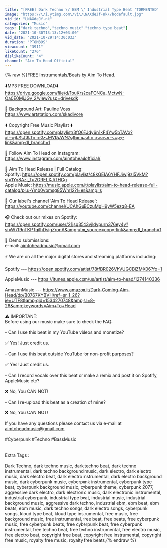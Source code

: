 ```yaml
---
title: "[FREE] Dark Techno \/ EBM \/ Industrial Type Beat 'TORMENTED' | Background Music"
image: "https:\/\/i.ytimg.com\/vi\/LNAXdeJf-nk\/hqdefault.jpg"
vid_id: "LNAXdeJf-nk"
categories: "Music"
tags: ["dark techno","techno music","techno type beat"]
date: "2021-10-30T13:13:12+03:00"
vid_date: "2021-10-29T14:30:03Z"
duration: "PT8M39S"
viewcount: "3911"
likeCount: "276"
dislikeCount: "4"
channel: "Aim To Head Official"
---
```

{% raw %}FREE Instrumentals/Beats by Aim To Head.<br /><br />⬇️MP3 FREE DOWNLOAD⬇️<br /><a rel="nofollow" target="blank" href="https://drive.google.com/file/d/1buKrs2caFCNCa_MctwN-Oa0E0MjJGy_2/view?usp=drivesdk">https://drive.google.com/file/d/1buKrs2caFCNCa_MctwN-Oa0E0MjJGy_2/view?usp=drivesdk</a><br /><br />🎨 Background Art: Pauline Voss<br /><a rel="nofollow" target="blank" href="https://www.artstation.com/skadivore">https://www.artstation.com/skadivore</a><br /><br />⬇️ Copyright Free Music Playlist ⬇️<br /><a rel="nofollow" target="blank" href="https://open.spotify.com/playlist/3fQ6EJdy6n1kF4Yw5bTAVx?si=wjLXtJSLTmm0xcMVBpWN7g&amp;utm_source=copy-link&amp;dl_branch=1">https://open.spotify.com/playlist/3fQ6EJdy6n1kF4Yw5bTAVx?si=wjLXtJSLTmm0xcMVBpWN7g&amp;utm_source=copy-link&amp;dl_branch=1</a><br /><br />🤳 Follow Aim To Head on Instagram: <a rel="nofollow" target="blank" href="https://www.instagram.com/aimtoheadofficial/">https://www.instagram.com/aimtoheadofficial/</a><br /><br />📀 Aim To Head Release | Full Catalog:<br />Spotify: <a rel="nofollow" target="blank" href="https://open.spotify.com/playlist/48kGEIA6YHFJiwj9zl5VkM?si=1Yg8Azi_Tu2ORELXJiTHCg">https://open.spotify.com/playlist/48kGEIA6YHFJiwj9zl5VkM?si=1Yg8Azi_Tu2ORELXJiTHCg</a><br />Apple Music: <a rel="nofollow" target="blank" href="https://music.apple.com/it/playlist/aim-to-head-release-full-catalog/pl.u-Ymb0vbmsg85Wm12?l=en&amp;ls">https://music.apple.com/it/playlist/aim-to-head-release-full-catalog/pl.u-Ymb0vbmsg85Wm12?l=en&amp;ls</a><br /><br />🔽 Our label's channel 'Aim To Head Release':<br /><a rel="nofollow" target="blank" href="https://youtube.com/channel/UCAhGuBCzuMgH9yW5ezq8-EA">https://youtube.com/channel/UCAhGuBCzuMgH9yW5ezq8-EA</a> <br /><br />🎧 Check out our mixes on Spotify:<br /><a rel="nofollow" target="blank" href="https://open.spotify.com/user/21jsg3543vjldvpurn376ey4y?si=W7f9nTKPTqilhDsigZronA&amp;utm_source=copy-link&amp;dl_branch=1">https://open.spotify.com/user/21jsg3543vjldvpurn376ey4y?si=W7f9nTKPTqilhDsigZronA&amp;utm_source=copy-link&amp;dl_branch=1</a><br /><br />📧 Demo submissions:<br />e-mail: aimtoheadmusic@gmail.com <br /><br />⚡ We are on all the major digital stores and streaming platforms including:<br /><br />Spotify --- <a rel="nofollow" target="blank" href="https://open.spotify.com/artist/78tfBR026VhVUGCBiZMX06?fo=1">https://open.spotify.com/artist/78tfBR026VhVUGCBiZMX06?fo=1</a><br /><br />AppleMusic --- <a rel="nofollow" target="blank" href="https://itunes.apple.com/us/artist/aim-to-head/1274140336">https://itunes.apple.com/us/artist/aim-to-head/1274140336</a><br /><br />AmazonMusic --- <a rel="nofollow" target="blank" href="https://www.amazon.it/Dark-Coming-Aim-Head/dp/B0767KYBVH/ref=sr_1_26?ie=UTF8&amp;qid=1534270748&amp;sr=8-26&amp;keywords=Aim+To+Head">https://www.amazon.it/Dark-Coming-Aim-Head/dp/B0767KYBVH/ref=sr_1_26?ie=UTF8&amp;qid=1534270748&amp;sr=8-26&amp;keywords=Aim+To+Head</a><br /><br />⚠️ IMPORTANT:<br />Before using our music make sure to check the FAQ:<br /><br />- Can I use this beat in my YouTube videos and monetize? <br /><br />✅ Yes! Just credit us. <br /><br />- Can I use this beat outside YouTube for non-profit purposes? <br /><br />✅ Yes! Just credit us. <br /><br />- Can I record vocals over this beat or make a remix and post it on Spotify, AppleMusic etc? <br /><br />❌ No, You CAN NOT! <br /><br />- Can I re-upload this beat as a creation of mine? <br /><br />❌ No, You CAN NOT! <br /><br />If you have any questions please contact us via e-mail at aimtoheadmusic@gmail.com <br /><br />#Cyberpunk #Techno #BassMusic<br /><br /><br />Extra Tags :<br /><br />Dark Techno, dark techno music, dark techno beat, dark techno instrumental, dark techno background music, dark electro, dark electro music, dark electro beat, dark electro instrumental, dark electro background music, dark cyberpunk music, cyberpunk instrumental, cyberpunk type beat, cyberpunk background music, cyberpunk theme, cyberpunk 2077, aggressive dark electro, dark electronic music, dark electronic instrumental, industrial cyberpunk, industrial type beat, industrial music, industrial background music, aggressive dark techno, industrial ebm, ebm beat, ebm beats, ebm music, dark techno songs, dark electro songs, cyberpunk songs, kloud type beat, kloud type instrumental, free music, free background music, free instrumental, free beat, free beats, free cyberpunk music, free cyberpunk beats, free cyberpunk beat, free cyberpunk instrumental, free techno beat, free techno instrumental, free electro music, free electro beat, copyright free beat, copyright free instrumental, copyright free music, royalty free music, royalty free beats,{% endraw %}

